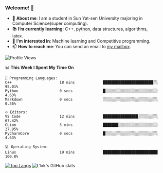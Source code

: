 ### Welcome! 👋

+ :school: **About me**: I am a student in Sun Yat-sen University majoring in Computer Science(super computing).
+ :books: **I’m currently learning**: C++, python, data structures, algorithms, latex.
+ :lollipop: **I'm interested in**: Machine learning and Competitive programming.
+ 📫 **How to reach me**: You can send an email to [my mailbox](niklausama@qq.com).

<!--START_SECTION:waka-->
![Profile Views](http://img.shields.io/badge/Profile%20Views-386-blue)

📊 **This Week I Spent My Time On** 

```text
💬 Programming Languages: 
C++                      18 mins             ███████████████████████░░   95.01% 
Python                   0 secs              █░░░░░░░░░░░░░░░░░░░░░░░░   4.63% 
Markdown                 0 secs              ░░░░░░░░░░░░░░░░░░░░░░░░░   0.36%

🔥 Editors: 
VS Code                  12 mins             ████████████████░░░░░░░░░   67.42% 
CLion                    5 mins              ███████░░░░░░░░░░░░░░░░░░   27.95% 
PyCharmCore              0 secs              █░░░░░░░░░░░░░░░░░░░░░░░░   4.63%

💻 Operating System: 
Linux                    19 mins             █████████████████████████   100.0%

```


<!--END_SECTION:waka-->


[![Top Langs](https://github-readme-stats.vercel.app/api/top-langs/?username=lixk28&langs_count=10&hide_border=true)](https://github.com/lixk28/github-readme-stats)
![L1xk's GitHub stats](https://github-readme-stats.vercel.app/api?username=lixk28&show_icons=true&hide_border=true)




<!--
**lixk28/lixk28** is a ✨ _special_ ✨ repository because its `README.md` (this file) appears on your GitHub profile.

Here are some ideas to get you started:

- 🔭 I’m currently working on ...
- 🌱 I’m currently learning ...
- 👯 I’m looking to collaborate on ...
- 🤔 I’m looking for help with ...
- 💬 Ask me about ...
- 📫 How to reach me: ...
- 😄 Pronouns: ...
- ⚡ Fun fact: ...
  -->
